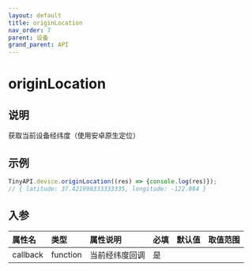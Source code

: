 ```yaml
---
layout: default
title: originLocation
nav_order: 7
parent: 设备
grand_parent: API
---
```


# originLocation

## 说明
获取当前设备经纬度（使用安卓原生定位）

## 示例
```javascript
TinyAPI.device.originLocation((res) => {console.log(res)});
// { latitude: 37.421998333333335, longitude: -122.084 }
```

## 入参

| 属性名      | 类型       | 属性说明    | 必填  | 默认值     | 取值范围                 |
|:---------|:---------|:--------|:----|:--------|:---------------------|
| callback | function | 当前经纬度回调 | 是   |  |  |
